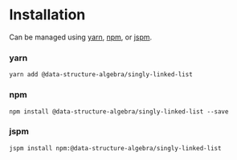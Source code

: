 # Installation

Can be managed using
[yarn](https://yarnpkg.com/en/docs),
[npm](https://docs.npmjs.com),
or [jspm](https://jspm.org/docs).


### yarn
```terminal
yarn add @data-structure-algebra/singly-linked-list
```

### npm
```terminal
npm install @data-structure-algebra/singly-linked-list --save
```

### jspm
```terminal
jspm install npm:@data-structure-algebra/singly-linked-list
```
